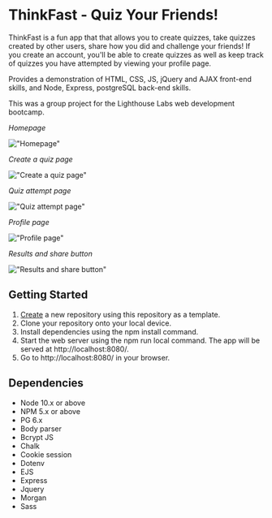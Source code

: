 ThinkFast - Quiz Your Friends!
=========

ThinkFast is a fun app that that allows you to create quizzes, take quizzes created by other users, share how you did and challenge your friends! If you create an account, you'll be able to create quizzes as well as keep track of quizzes you have attempted by viewing your profile page. 

Provides a demonstration of HTML, CSS, JS, jQuery and AJAX front-end skills, and Node, Express, postgreSQL back-end skills.

This was a group project for the Lighthouse Labs web development bootcamp.

<em>Homepage</em>

!["Homepage"](https://github.com/ayan-hassan/midterm/blob/master/public/images/Homepage.png?raw=true)

<em>Create a quiz page</em>

!["Create a quiz page"](https://github.com/ayan-hassan/midterm/blob/master/public/images/quiz%20builder.png?raw=true)

<em>Quiz attempt page</em>

!["Quiz attempt page"](https://github.com/ayan-hassan/midterm/blob/master/public/images/take%20a%20quiz.png?raw=true)

<em>Profile page</em>

!["Profile page"](https://github.com/ayan-hassan/midterm/blob/master/public/images/profile-page.png?raw=true)

<em>Results and share button</em>

!["Results and share button"](https://github.com/ayan-hassan/midterm/blob/master/public/images/results.png?raw=true)

## Getting Started

1. [Create](https://docs.github.com/en/repositories/creating-and-managing-repositories/creating-a-repository-from-a-template) a new repository using this repository as a template.
2. Clone your repository onto your local device.
3. Install dependencies using the npm install command.
4. Start the web server using the npm run local command. The app will be served at http://localhost:8080/.
5. Go to http://localhost:8080/ in your browser.



## Dependencies

- Node 10.x or above
- NPM 5.x or above
- PG 6.x
- Body parser 
- Bcrypt JS
- Chalk
- Cookie session
- Dotenv
- EJS
- Express
- Jquery
- Morgan
- Sass
